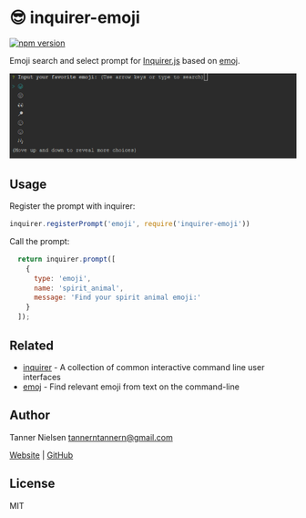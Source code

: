 # 😎 inquirer-emoji
[![npm version](https://badgen.net/npm/v/inquirer-emoji)](https://www.npmjs.com/package/inquirer-emoji)

Emoji search and select prompt for [Inquirer.js](https://www.npmjs.com/package/inquirer) based on [emoj](https://github.com/sindresorhus/emoj).

![Demo](demo.gif)

## Usage
Register the prompt with inquirer:
```javascript
inquirer.registerPrompt('emoji', require('inquirer-emoji'))
```

Call the prompt:
```javascript
  return inquirer.prompt([
    {
      type: 'emoji',
      name: 'spirit_animal',
      message: 'Find your spirit animal emoji:'
    }
  ]);
```

## Related
- [inquirer](https://github.com/SBoudrias/Inquirer.js) - A collection of common interactive command line user interfaces
- [emoj](https://github.com/sindresorhus/emoj) - Find relevant emoji from text on the command-line

## Author
Tanner Nielsen <tannerntannern@gmail.com>

[Website](https://tannernielsen.com) | [GitHub](https://github.com/tannerntannern)

## License
MIT
